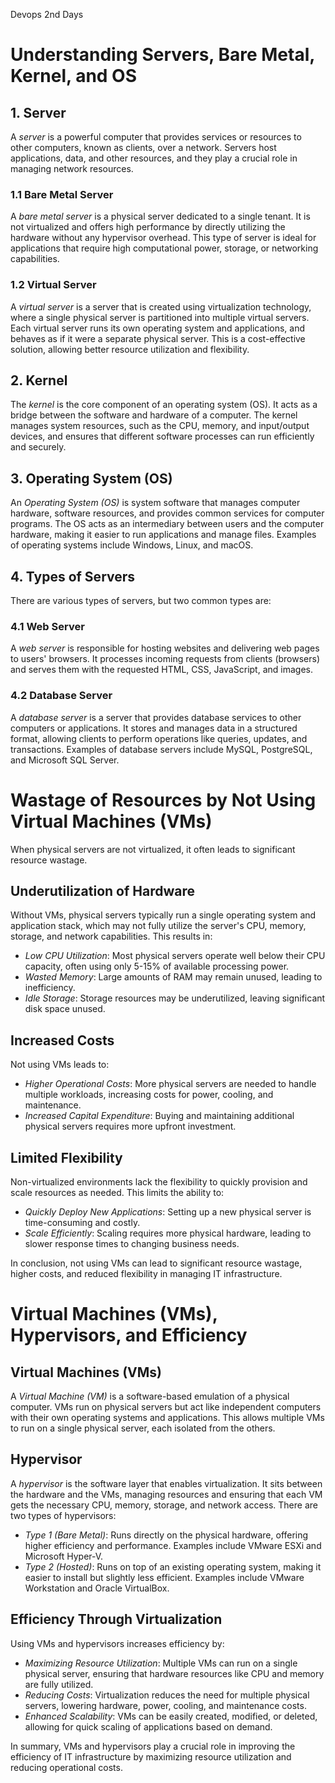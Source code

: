 Devops 2nd Days

# Understanding Servers, Bare Metal, Kernel, and OS

## 1. Server

A *server* is a powerful computer that provides services or resources to other computers, known as clients, over a network. Servers host applications, data, and other resources, and they play a crucial role in managing network resources.

### 1.1 Bare Metal Server

A *bare metal server* is a physical server dedicated to a single tenant. It is not virtualized and offers high performance by directly utilizing the hardware without any hypervisor overhead. This type of server is ideal for applications that require high computational power, storage, or networking capabilities.

### 1.2 Virtual Server

A *virtual server* is a server that is created using virtualization technology, where a single physical server is partitioned into multiple virtual servers. Each virtual server runs its own operating system and applications, and behaves as if it were a separate physical server. This is a cost-effective solution, allowing better resource utilization and flexibility.

## 2. Kernel

The *kernel* is the core component of an operating system (OS). It acts as a bridge between the software and hardware of a computer. The kernel manages system resources, such as the CPU, memory, and input/output devices, and ensures that different software processes can run efficiently and securely.

## 3. Operating System (OS)

An *Operating System (OS)* is system software that manages computer hardware, software resources, and provides common services for computer programs. The OS acts as an intermediary between users and the computer hardware, making it easier to run applications and manage files. Examples of operating systems include Windows, Linux, and macOS.

## 4. Types of Servers

There are various types of servers, but two common types are:

### 4.1 Web Server

A *web server* is responsible for hosting websites and delivering web pages to users' browsers. It processes incoming requests from clients (browsers) and serves them with the requested HTML, CSS, JavaScript, and images.

### 4.2 Database Server

A *database server* is a server that provides database services to other computers or applications. It stores and manages data in a structured format, allowing clients to perform operations like queries, updates, and transactions. Examples of database servers include MySQL, PostgreSQL, and Microsoft SQL Server.


# Wastage of Resources by Not Using Virtual Machines (VMs)

When physical servers are not virtualized, it often leads to significant resource wastage. 

## Underutilization of Hardware

Without VMs, physical servers typically run a single operating system and application stack, which may not fully utilize the server's CPU, memory, storage, and network capabilities. This results in:

- *Low CPU Utilization*: Most physical servers operate well below their CPU capacity, often using only 5-15% of available processing power.
- *Wasted Memory*: Large amounts of RAM may remain unused, leading to inefficiency.
- *Idle Storage*: Storage resources may be underutilized, leaving significant disk space unused.

## Increased Costs

Not using VMs leads to:

- *Higher Operational Costs*: More physical servers are needed to handle multiple workloads, increasing costs for power, cooling, and maintenance.
- *Increased Capital Expenditure*: Buying and maintaining additional physical servers requires more upfront investment.

## Limited Flexibility

Non-virtualized environments lack the flexibility to quickly provision and scale resources as needed. This limits the ability to:

- *Quickly Deploy New Applications*: Setting up a new physical server is time-consuming and costly.
- *Scale Efficiently*: Scaling requires more physical hardware, leading to slower response times to changing business needs.

In conclusion, not using VMs can lead to significant resource wastage, higher costs, and reduced flexibility in managing IT infrastructure.

# Virtual Machines (VMs), Hypervisors, and Efficiency

## Virtual Machines (VMs)

A *Virtual Machine (VM)* is a software-based emulation of a physical computer. VMs run on physical servers but act like independent computers with their own operating systems and applications. This allows multiple VMs to run on a single physical server, each isolated from the others.

## Hypervisor

A *hypervisor* is the software layer that enables virtualization. It sits between the hardware and the VMs, managing resources and ensuring that each VM gets the necessary CPU, memory, storage, and network access. There are two types of hypervisors:

- *Type 1 (Bare Metal)*: Runs directly on the physical hardware, offering higher efficiency and performance. Examples include VMware ESXi and Microsoft Hyper-V.
- *Type 2 (Hosted)*: Runs on top of an existing operating system, making it easier to install but slightly less efficient. Examples include VMware Workstation and Oracle VirtualBox.

## Efficiency Through Virtualization

Using VMs and hypervisors increases efficiency by:

- *Maximizing Resource Utilization*: Multiple VMs can run on a single physical server, ensuring that hardware resources like CPU and memory are fully utilized.
- *Reducing Costs*: Virtualization reduces the need for multiple physical servers, lowering hardware, power, cooling, and maintenance costs.
- *Enhanced Scalability*: VMs can be easily created, modified, or deleted, allowing for quick scaling of applications based on demand.

In summary, VMs and hypervisors play a crucial role in improving the efficiency of IT infrastructure by maximizing resource utilization and reducing operational costs.